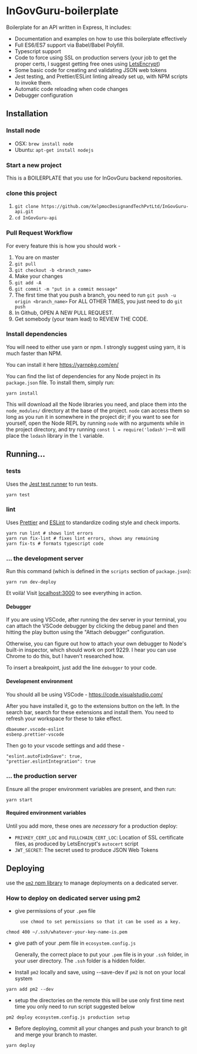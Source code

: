 # InGovGuru-boilerplate

Boilerplate for an API written in Express, It includes:

* Documentation and examples on how to use this boilerplate
  effectively
* Full ES6/ES7 support via Babel/Babel Polyfill.
* Typescript support
* Code to force using SSL on production servers (your job to get
  the proper certs, I suggest getting free ones using
  [LetsEncrypt](https://letsencrypt.org/))
* Some basic code for creating and validating JSON web tokens
* Jest testing, and Prettier/ESLint linting already set up, with
  NPM scripts to invoke them.
* Automatic code reloading when code changes
* Debugger configuration

## Installation

### Install node

* OSX: `brew install node`
* Ubuntu: `apt-get install nodejs`

### Start a new project

 This is a BOILERPLATE that you use for InGovGuru backend repositories.

### clone this project 

1. `git clone https://github.com/XelpmocDesignandTechPvtLtd/InGovGuru-api.git`
2. `cd InGovGuru-api `


### Pull Request Workflow

For every feature this is how you should work -

1. You are on master
2. `git pull`
3. `git checkout -b <branch_name>`
4. Make your changes
5. `git add -A`
6. `git commit -m "put in a commit message"`
7. The first time that you push a branch, you need to run `git push -u origin <branch_name>`
   For ALL OTHER TIMES, you just need to do `git push`
8. In Github, OPEN A NEW PULL REQUEST.
9. Get somebody (your team lead) to REVIEW THE CODE.

### Install dependencies

You will need to either use yarn or npm. I strongly suggest using yarn, it is much faster than NPM.

You can install it here https://yarnpkg.com/en/

You can find the list of dependencies for any Node project in its `package.json` file. To install them, simply
run:

```
yarn install
```

This will download all the Node libraries you need, and place them into the `node_modules/`
directory at the base of the project. `node` can access them so long as you run it in somewhere in
the project dir; if you want to see for yourself, open the Node REPL by running `node` with no
arguments while in the project directory, and try running `const l = require('lodash')`—it will
place the `lodash` library in the `l` variable.

## Running...

### tests

Uses the [Jest test runner](https://facebook.github.io/jest/) to
run tests.

```
yarn test
```

### lint

Uses [Prettier](https://github.com/prettier/prettier) and
[ESLint](https://eslint.org/)
to standardize coding style and check imports.

```
yarn run lint # shows lint errors
yarn run fix-lint # fixes lint errors, shows any remaining
yarn fix-ts # formats typescript code
```

### ... the development server

Run this command (which is defined in the `scripts` section of `package.json`):

```
yarn run dev-deploy
```

Et voilà! Visit [localhost:3000](http://localhost:3000) to see everything in action.

#### Debugger

If you are using VSCode, after running the dev server in your
terminal, you can attach the VSCode debugger by clicking the
debug panel and then hitting the play button using the
"Attach debugger" configuration.

Otherwise, you can figure out how to attach your own debugger to
Node's built-in inspector, which should work on port 9229. I hear
you can use Chrome to do this, but I haven't researched how.

To insert a breakpoint, just add the line `debugger` to your code.

####  Development environment

You should all be using VSCode - https://code.visualstudio.com/

After you have installed it, go to the extensions button on the left. In the search bar, search for these extensions and install them. You need to refresh your workspace for these to take effect.

```
dbaeumer.vscode-eslint
esbenp.prettier-vscode
```

Then go to your vscode settings and add these -

```
"eslint.autoFixOnSave": true,
"prettier.eslintIntegration": true
```




### ... the production server

Ensure all the proper environment variables are present, and then run:

```
yarn start
```

#### Required environment variables

Until you add more, these ones are *necessary* for a production deploy:

* `PRIVKEY_CERT_LOC` and `FULLCHAIN_CERT_LOC`: Location of
  SSL certificate files, as produced by LetsEncrypt's `autocert`
  script
* `JWT_SECRET`: The secret used to produce JSON Web Tokens

## Deploying


use the [`pm2` npm library](https://github.com/Unitech/pm2) to manage deployments
on a dedicated server.

### How to deploy on  dedicated server using  pm2 
* give permissions of your `.pem` file

        use chmod to set permissions so that it can be used as a key.

```
chmod 400 ~/.ssh/whatever-your-key-name-is.pem
``` 
* give path of your .pem file in `ecosystem.config.js`

    Generally, the correct place to put your `.pem` file is in your `.ssh` folder, in your user directory. The `.ssh` folder is a hidden folder.

* Install `pm2` locally and save, using --save-dev if `pm2` is not  on your local system

 ```
 yarn add pm2 --dev

```

* setup the directories on the remote this will be use only first time next time you only need to run script suggested below

```
pm2 deploy ecosystem.config.js production setup
```

* Before deploying, commit all your changes and push your branch to git and merge your branch to master.

```
yarn deploy
```




